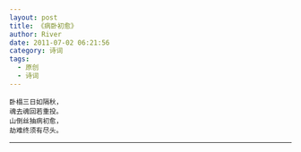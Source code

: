 ```yaml
---
layout: post
title: 《病卧初愈》
author: River
date: 2011-07-02 06:21:56
category: 诗词
tags:
  - 原创
  - 诗词
---
```


`卧榻三日如隔秋，`  
`魂去魂回若重投。`  
`山倒丝抽病初愈，`  
`劫难终须有尽头。`

<!-- more -->

---
